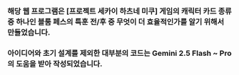 
### 해당 웹 프로그램은 [프로젝트 세카이 하츠네 미쿠] 게임의 캐릭터 카드 종류 중 하나인 블룸 페스의 특훈 전/후 중 무엇이 더 효율적인가를 알기 위해서 만들었습니다.

### 아이디어와 초기 설계를 제외한 대부분의 코드는 Gemini 2.5 Flash ~ Pro의 도움을 받아 작성되었습니다.
